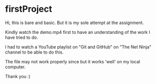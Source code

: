 # firstProject

Hi, this is bare and basic. But it is my sole attempt at the assignment.

Kindly watch the demo.mp4 first to have an understanding of the work I have tried to do.

I had to watch a YouTube playlist on "Git and GitHub" on "The Net Ninja" channel to be able to do this.

The file may not work properly since but it works 'well' on my local computer.

Thank you :)
